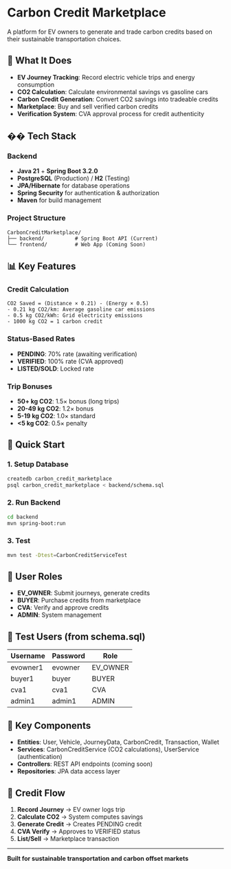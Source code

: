 # Carbon Credit Marketplace

A platform for EV owners to generate and trade carbon credits based on their sustainable transportation choices.

## 🚗 What It Does

- **EV Journey Tracking**: Record electric vehicle trips and energy consumption
- **CO2 Calculation**: Calculate environmental savings vs gasoline cars  
- **Carbon Credit Generation**: Convert CO2 savings into tradeable credits
- **Marketplace**: Buy and sell verified carbon credits
- **Verification System**: CVA approval process for credit authenticity

## ��️ Tech Stack

### Backend
- **Java 21** + **Spring Boot 3.2.0**
- **PostgreSQL** (Production) / **H2** (Testing)
- **JPA/Hibernate** for database operations
- **Spring Security** for authentication & authorization
- **Maven** for build management

### Project Structure
```
CarbonCreditMarketplace/
├── backend/          # Spring Boot API (Current)
└── frontend/         # Web App (Coming Soon)
```

## 📊 Key Features

### Credit Calculation
```
CO2 Saved = (Distance × 0.21) - (Energy × 0.5)
- 0.21 kg CO2/km: Average gasoline car emissions
- 0.5 kg CO2/kWh: Grid electricity emissions
- 1000 kg CO2 = 1 carbon credit
```

### Status-Based Rates
- **PENDING**: 70% rate (awaiting verification)
- **VERIFIED**: 100% rate (CVA approved)
- **LISTED/SOLD**: Locked rate

### Trip Bonuses
- **50+ kg CO2**: 1.5× bonus (long trips)
- **20-49 kg CO2**: 1.2× bonus
- **5-19 kg CO2**: 1.0× standard
- **<5 kg CO2**: 0.5× penalty

## 🚀 Quick Start

### 1. Setup Database
```bash
createdb carbon_credit_marketplace
psql carbon_credit_marketplace < backend/schema.sql
```

### 2. Run Backend
```bash
cd backend
mvn spring-boot:run
```

### 3. Test
```bash
mvn test -Dtest=CarbonCreditServiceTest
```

## 👥 User Roles

- **EV_OWNER**: Submit journeys, generate credits
- **BUYER**: Purchase credits from marketplace  
- **CVA**: Verify and approve credits
- **ADMIN**: System management

## 🧪 Test Users (from schema.sql)

| Username | Password | Role |
|----------|----------|------|
| evowner1 | evowner | EV_OWNER |
| buyer1 | buyer | BUYER |
| cva1 | cva1 | CVA |
| admin1 | admin1 | ADMIN |

## 📁 Key Components

- **Entities**: User, Vehicle, JourneyData, CarbonCredit, Transaction, Wallet
- **Services**: CarbonCreditService (CO2 calculations), UserService (authentication)
- **Controllers**: REST API endpoints (coming soon)
- **Repositories**: JPA data access layer

## 🔄 Credit Flow

1. **Record Journey** → EV owner logs trip
2. **Calculate CO2** → System computes savings  
3. **Generate Credit** → Creates PENDING credit
4. **CVA Verify** → Approves to VERIFIED status
5. **List/Sell** → Marketplace transaction

---

**Built for sustainable transportation and carbon offset markets**
